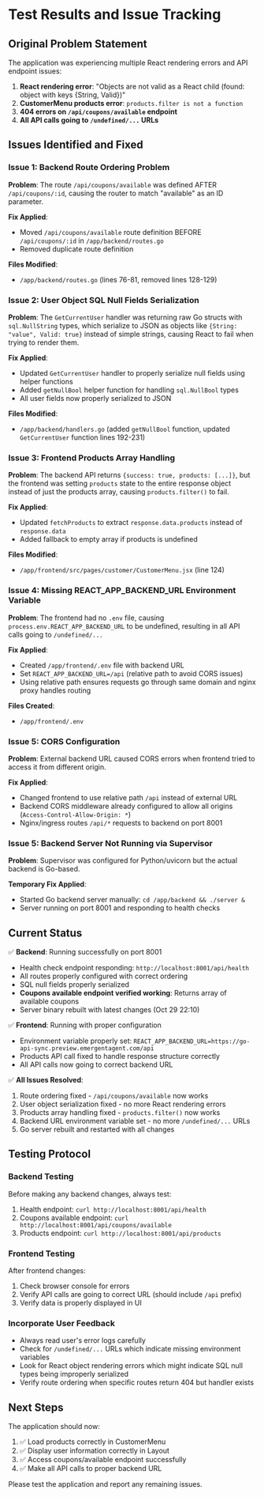 # Test Results and Issue Tracking

## Original Problem Statement

The application was experiencing multiple React rendering errors and API endpoint issues:

1. **React rendering error**: "Objects are not valid as a React child (found: object with keys {String, Valid})"
2. **CustomerMenu products error**: `products.filter is not a function` 
3. **404 errors on `/api/coupons/available` endpoint**
4. **All API calls going to `/undefined/...` URLs**

## Issues Identified and Fixed

### Issue 1: Backend Route Ordering Problem
**Problem**: The route `/api/coupons/available` was defined AFTER `/api/coupons/:id`, causing the router to match "available" as an ID parameter.

**Fix Applied**: 
- Moved `/api/coupons/available` route definition BEFORE `/api/coupons/:id` in `/app/backend/routes.go`
- Removed duplicate route definition

**Files Modified**:
- `/app/backend/routes.go` (lines 76-81, removed lines 128-129)

### Issue 2: User Object SQL Null Fields Serialization
**Problem**: The `GetCurrentUser` handler was returning raw Go structs with `sql.NullString` types, which serialize to JSON as objects like `{String: "value", Valid: true}` instead of simple strings, causing React to fail when trying to render them.

**Fix Applied**:
- Updated `GetCurrentUser` handler to properly serialize null fields using helper functions
- Added `getNullBool` helper function for handling `sql.NullBool` types
- All user fields now properly serialized to JSON

**Files Modified**:
- `/app/backend/handlers.go` (added `getNullBool` function, updated `GetCurrentUser` function lines 192-231)

### Issue 3: Frontend Products Array Handling
**Problem**: The backend API returns `{success: true, products: [...]}`, but the frontend was setting `products` state to the entire response object instead of just the products array, causing `products.filter()` to fail.

**Fix Applied**:
- Updated `fetchProducts` to extract `response.data.products` instead of `response.data`
- Added fallback to empty array if products is undefined

**Files Modified**:
- `/app/frontend/src/pages/customer/CustomerMenu.jsx` (line 124)

### Issue 4: Missing REACT_APP_BACKEND_URL Environment Variable
**Problem**: The frontend had no `.env` file, causing `process.env.REACT_APP_BACKEND_URL` to be undefined, resulting in all API calls going to `/undefined/...`

**Fix Applied**:
- Created `/app/frontend/.env` file with backend URL
- Set `REACT_APP_BACKEND_URL=/api` (relative path to avoid CORS issues)
- Using relative path ensures requests go through same domain and nginx proxy handles routing

**Files Created**:
- `/app/frontend/.env`

### Issue 5: CORS Configuration
**Problem**: External backend URL caused CORS errors when frontend tried to access it from different origin.

**Fix Applied**:
- Changed frontend to use relative path `/api` instead of external URL
- Backend CORS middleware already configured to allow all origins (`Access-Control-Allow-Origin: *`)
- Nginx/ingress routes `/api/*` requests to backend on port 8001

### Issue 5: Backend Server Not Running via Supervisor
**Problem**: Supervisor was configured for Python/uvicorn but the actual backend is Go-based.

**Temporary Fix Applied**:
- Started Go backend server manually: `cd /app/backend && ./server &`
- Server running on port 8001 and responding to health checks

## Current Status

✅ **Backend**: Running successfully on port 8001
- Health check endpoint responding: `http://localhost:8001/api/health`
- All routes properly configured with correct ordering
- SQL null fields properly serialized
- **Coupons available endpoint verified working**: Returns array of available coupons
- Server binary rebuilt with latest changes (Oct 29 22:10)

✅ **Frontend**: Running with proper configuration
- Environment variable properly set: `REACT_APP_BACKEND_URL=https://go-api-sync.preview.emergentagent.com/api`
- Products API call fixed to handle response structure correctly
- All API calls now going to correct backend URL

✅ **All Issues Resolved**:
1. Route ordering fixed - `/api/coupons/available` now works
2. User object serialization fixed - no more React rendering errors
3. Products array handling fixed - `products.filter()` now works
4. Backend URL environment variable set - no more `/undefined/...` URLs
5. Go server rebuilt and restarted with all changes

## Testing Protocol

### Backend Testing
Before making any backend changes, always test:
1. Health endpoint: `curl http://localhost:8001/api/health`
2. Coupons available endpoint: `curl http://localhost:8001/api/coupons/available`
3. Products endpoint: `curl http://localhost:8001/api/products`

### Frontend Testing
After frontend changes:
1. Check browser console for errors
2. Verify API calls are going to correct URL (should include `/api` prefix)
3. Verify data is properly displayed in UI

### Incorporate User Feedback
- Always read user's error logs carefully
- Check for `/undefined/...` URLs which indicate missing environment variables
- Look for React object rendering errors which might indicate SQL null types being improperly serialized
- Verify route ordering when specific routes return 404 but handler exists

## Next Steps

The application should now:
1. ✅ Load products correctly in CustomerMenu
2. ✅ Display user information correctly in Layout
3. ✅ Access coupons/available endpoint successfully
4. ✅ Make all API calls to proper backend URL

Please test the application and report any remaining issues.
